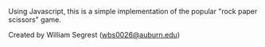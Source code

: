 
Using Javascript, this is a simple implementation of the popular "rock paper scissors" game.

Created by William Segrest (wbs0026@auburn.edu)